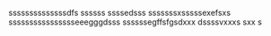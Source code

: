 ssssssssssssssdfs
ssssss
ssssedsss
sssssssxsssssexefsxs
sssssssssssssssseeegggdsss
ssssssegffsfgsdxxx
dssssvxxxs
sxx
s
